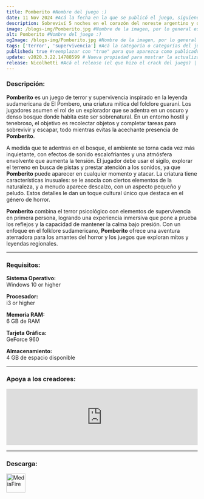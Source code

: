 ```yaml
---
title: Pomberito #Nombre del juego :)
date: 11 Nov 2024 #Acá la fecha en la que se publicó el juego, siguiendo este formato: Dia "30", Mes "Oct", Año "2024" = como debe quedar: 30 Oct 2024
description: Sobreviví 5 noches en el corazón del noreste argentino y descubrí la verdad detrás de los escalofriantes relatos del Pombero en un mundo donde el folclore se encuentra con el terror. #Acá una mini descripción del juego
image: /blogs-img/Pomberito.jpg #Nombre de la imagen, por lo general es exactamente el mismo nombre que el juego excluyendo lo ":" (Dos puntos)
alt: Pomberito #Nombre del juego :)
ogImage: /blogs-img/Pomberito.jpg #Nombre de la imagen, por lo general es exactamente el mismo nombre que el juego excluyendo lo ":" (Dos puntos)
tags: ['terror', 'supervivencia'] #Acá la categoría o categorías del juego, si es más de una se coloca en este formato: ['categoría1', 'categoría2']
published: true #reemplazar con "true" para que aparezca como publicado
update: v2020.3.22.14788599 # Nueva propiedad para mostrar la actualización | Formato: v1.0.0
release: Nicolhetti #Acá el release (el que hizo el crack del juego) | Formato: Nicolhetti
---
```


<!--En VSCode seleccionando una palabra, por ejemplo: "Pomberito" y apretando Ctrl+F2 se seleccionan todas las palabras iguales-->

### Descripción:
**Pomberito** es un juego de terror y supervivencia inspirado en la leyenda sudamericana de El Pombero, una criatura mítica del folclore guaraní. Los jugadores asumen el rol de un explorador que se adentra en un oscuro y denso bosque donde habita este ser sobrenatural. En un entorno hostil y tenebroso, el objetivo es recolectar objetos y completar tareas para sobrevivir y escapar, todo mientras evitas la acechante presencia de **Pomberito**.

A medida que te adentras en el bosque, el ambiente se torna cada vez más inquietante, con efectos de sonido escalofriantes y una atmósfera envolvente que aumenta la tensión. El jugador debe usar el sigilo, explorar el terreno en busca de pistas y prestar atención a los sonidos, ya que **Pomberito** puede aparecer en cualquier momento y atacar. La criatura tiene características inusuales: se le asocia con ciertos elementos de la naturaleza, y a menudo aparece descalzo, con un aspecto pequeño y peludo. Estos detalles le dan un toque cultural único que destaca en el género de horror.

**Pomberito** combina el terror psicológico con elementos de supervivencia en primera persona, logrando una experiencia inmersiva que pone a prueba los reflejos y la capacidad de mantener la calma bajo presión. Con un enfoque en el folklore sudamericano, **Pomberito** ofrece una aventura aterradora para los amantes del horror y los juegos que exploran mitos y leyendas regionales.
<!--Prompt para Chat-GPT: Hazme una descripción para el juego "Pomberito" y cada que menciones "Pomberito" ponlo en negrita -->

---

### Requisitos:
**Sistema Operativo:**  
Windows 10 or higher

**Procesador:**  
i3 or higher

**Memoria RAM:**  
6 GB de RAM

**Tarjeta Gráfica:**  
GeForce 960

**Almacenamiento:**  
4 GB de espacio disponible

<!--Si falta o sobra un requisito se quita o se agrega manteniendo el mismo formato-->

---

### Apoya a los creadores:
<iframe src="https://store.steampowered.com/widget/2761100/" frameborder="0" style="background-color: transparent; width: 100% !important; aspect-ratio: 646 / 190;"></iframe>

<!--Reemplazar los numeros (AppID) del juego (en este caso 2761100) por el numero (AppID) correspondiente con el juego a publicar-->
<!--El AppID se encuentra en la URL del Juego en Steam-->

---

### Descarga:

[<img src="https://gist.github.com/cxmeel/0dbc95191f239b631c3874f4ccf114e2/raw/download.svg" alt="MediaFire" height="50" />](https://www.mediafire.com/file/8abw2zv1ny1mmjo/Pomberito_-_By_Nicolhetti_Projects.zip/file)

<!-- # se debe reemplazar por el link de descarga-->

<!--MediaFire se debe reemplazar por el servicio donde está subido el juego-->